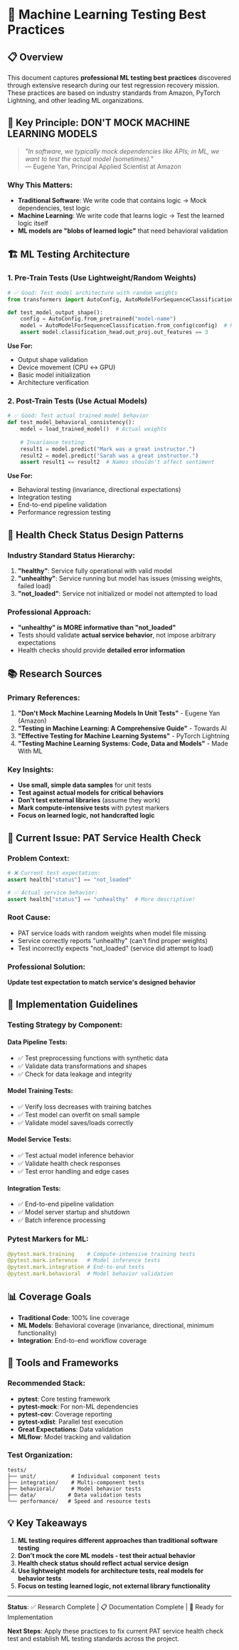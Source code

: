 # 🧪 Machine Learning Testing Best Practices

## 📋 Overview

This document captures **professional ML testing best practices** discovered through extensive research during our test regression recovery mission. These practices are based on industry standards from Amazon, PyTorch Lightning, and other leading ML organizations.

## 🔑 Key Principle: **DON'T MOCK MACHINE LEARNING MODELS**

> *"In software, we typically mock dependencies like APIs; in ML, we want to test the actual model (sometimes)."*  
> — Eugene Yan, Principal Applied Scientist at Amazon

### Why This Matters:
- **Traditional Software**: We write code that contains logic → Mock dependencies, test logic
- **Machine Learning**: We write code that learns logic → Test the learned logic itself
- **ML models are "blobs of learned logic"** that need behavioral validation

## 🏗️ ML Testing Architecture

### 1. **Pre-Train Tests** (Use Lightweight/Random Weights)
```python
# ✅ Good: Test model architecture with random weights
from transformers import AutoConfig, AutoModelForSequenceClassification

def test_model_output_shape():
    config = AutoConfig.from_pretrained("model-name")
    model = AutoModelForSequenceClassification.from_config(config)  # Random weights
    assert model.classification_head.out_proj.out_features == 3
```

**Use For:**
- Output shape validation
- Device movement (CPU ↔ GPU)
- Basic model initialization
- Architecture verification

### 2. **Post-Train Tests** (Use Actual Models)
```python
# ✅ Good: Test actual trained model behavior
def test_model_behavioral_consistency():
    model = load_trained_model()  # Actual weights
    
    # Invariance testing
    result1 = model.predict("Mark was a great instructor.")
    result2 = model.predict("Sarah was a great instructor.")
    assert result1 == result2  # Names shouldn't affect sentiment
```

**Use For:**
- Behavioral testing (invariance, directional expectations)
- Integration testing
- End-to-end pipeline validation
- Performance regression testing

## 🏥 Health Check Status Design Patterns

### Industry Standard Status Hierarchy:
1. **"healthy"**: Service fully operational with valid model
2. **"unhealthy"**: Service running but model has issues (missing weights, failed load)
3. **"not_loaded"**: Service not initialized or model not attempted to load

### Professional Approach:
- **"unhealthy" is MORE informative than "not_loaded"**
- Tests should validate **actual service behavior**, not impose arbitrary expectations
- Health checks should provide **detailed error information**

## 📚 Research Sources

### Primary References:
1. **"Don't Mock Machine Learning Models In Unit Tests"** - Eugene Yan (Amazon)
2. **"Testing in Machine Learning: A Comprehensive Guide"** - Towards AI
3. **"Effective Testing for Machine Learning Systems"** - PyTorch Lightning
4. **"Testing Machine Learning Systems: Code, Data and Models"** - Made With ML

### Key Insights:
- **Use small, simple data samples** for unit tests
- **Test against actual models for critical behaviors**
- **Don't test external libraries** (assume they work)
- **Mark compute-intensive tests** with pytest markers
- **Focus on learned logic, not handcrafted logic**

## 🎯 Current Issue: PAT Service Health Check

### Problem Context:
```python
# ❌ Current test expectation:
assert health["status"] == "not_loaded"

# ✅ Actual service behavior:
assert health["status"] == "unhealthy"  # More descriptive!
```

### Root Cause:
- PAT service loads with random weights when model file missing
- Service correctly reports "unhealthy" (can't find proper weights)
- Test incorrectly expects "not_loaded" (service did attempt to load)

### Professional Solution:
**Update test expectation to match service's designed behavior**

## 🚀 Implementation Guidelines

### Testing Strategy by Component:

#### Data Pipeline Tests:
- ✅ Test preprocessing functions with synthetic data
- ✅ Validate data transformations and shapes
- ✅ Check for data leakage and integrity

#### Model Training Tests:
- ✅ Verify loss decreases with training batches
- ✅ Test model can overfit on small sample
- ✅ Validate model saves/loads correctly

#### Model Service Tests:
- ✅ Test actual model inference behavior
- ✅ Validate health check responses
- ✅ Test error handling and edge cases

#### Integration Tests:
- ✅ End-to-end pipeline validation
- ✅ Model server startup and shutdown
- ✅ Batch inference processing

### Pytest Markers for ML:
```python
@pytest.mark.training    # Compute-intensive training tests
@pytest.mark.inference   # Model inference tests
@pytest.mark.integration # End-to-end tests
@pytest.mark.behavioral  # Model behavior validation
```

## 📊 Coverage Goals

- **Traditional Code**: 100% line coverage
- **ML Models**: Behavioral coverage (invariance, directional, minimum functionality)
- **Integration**: End-to-end workflow coverage

## 🔧 Tools and Frameworks

### Recommended Stack:
- **pytest**: Core testing framework
- **pytest-mock**: For non-ML dependencies
- **pytest-cov**: Coverage reporting
- **pytest-xdist**: Parallel test execution
- **Great Expectations**: Data validation
- **MLflow**: Model tracking and validation

### Test Organization:
```
tests/
├── unit/           # Individual component tests
├── integration/    # Multi-component tests  
├── behavioral/     # Model behavior tests
├── data/          # Data validation tests
└── performance/   # Speed and resource tests
```

## 💡 Key Takeaways

1. **ML testing requires different approaches than traditional software testing**
2. **Don't mock the core ML models - test their actual behavior**
3. **Health check status should reflect actual service design**
4. **Use lightweight models for architecture tests, real models for behavior tests**
5. **Focus on testing learned logic, not external library functionality**

---

**Status**: ✅ Research Complete | 📋 Documentation Complete | 🎯 Ready for Implementation

**Next Steps**: Apply these practices to fix current PAT service health check test and establish ML testing standards across the project. 